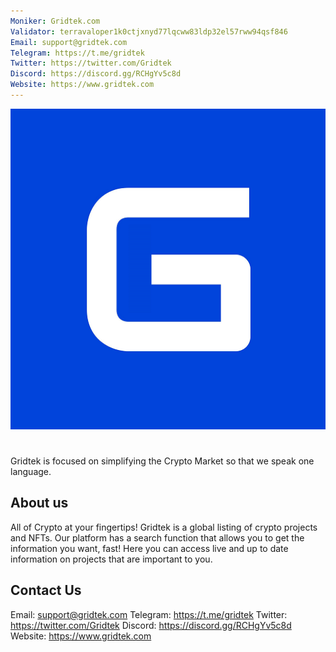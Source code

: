 ```yaml
---
Moniker: Gridtek.com
Validator: terravaloper1k0ctjxnyd77lqcww83ldp32el57rww94qsf846
Email: support@gridtek.com
Telegram: https://t.me/gridtek
Twitter: https://twitter.com/Gridtek
Discord: https://discord.gg/RCHgYv5c8d
Website: https://www.gridtek.com
---
```


<p align="center">
  <img src="gridtek.png">
</p>

# <moniker> 
Gridtek is focused on simplifying the Crypto Market so that we speak one language.

## About us

All of Crypto at your fingertips! Gridtek is a global listing of crypto projects and NFTs. Our platform has a search function that allows you to get the information you want, fast!  Here you can access live and up to date information on projects that are important to you.

## Contact Us

Email: support@gridtek.com
Telegram: https://t.me/gridtek
Twitter: https://twitter.com/Gridtek
Discord: https://discord.gg/RCHgYv5c8d
Website: https://www.gridtek.com

